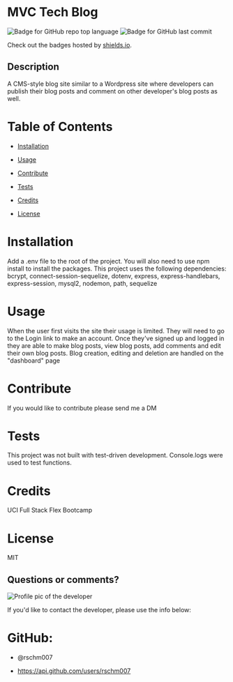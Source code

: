 
# MVC Tech Blog

![Badge for GitHub repo top language](https://img.shields.io/github/languages/top/rschm007/Tech_Blog?style=flat&logo=appveyor) ![Badge for GitHub last commit](https://img.shields.io/github/last-commit/rschm007/Tech_Blog?style=flat&logo=appveyor)
  
Check out the badges hosted by [shields.io](https://shields.io/).


## Description

A CMS-style blog site similar to a Wordpress site where developers can publish their blog posts and comment on other developer's blog posts as well.
# Table of Contents
* [Installation](#installation)

* [Usage](#usage)

* [Contribute](#contribute)

* [Tests](#tests)

* [Credits](#credits)

* [License](#license)

# Installation

Add a .env file to the root of the project. You will also need to use npm install to install the packages. This project uses the following dependencies: bcrypt, connect-session-sequelize, dotenv, express, express-handlebars, express-session, mysql2, nodemon, path, sequelize


# Usage

When the user first visits the site their usage is limited. They will need to go to the Login link to make an account. Once they've signed up and logged in they are able to make blog posts, view blog posts, add comments and edit their own blog posts. Blog creation, editing and deletion are handled on the "dashboard" page


# Contribute

If you would like to contribute please send me a DM


# Tests

This project was not built with test-driven development. Console.logs were used to test functions.


# Credits

UCI Full Stack Flex Bootcamp


# License

MIT



## Questions or comments?

![Profile pic of the developer](https://avatars1.githubusercontent.com/u/69170803?v=4)

If you'd like to contact the developer, please use the info below:

# GitHub:

* @rschm007 

* https://api.github.com/users/rschm007
